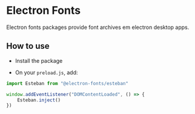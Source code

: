 # Electron Fonts

Electron fonts packages provide font archives em electron desktop apps.

## How to use

* Install the package

* On your `preload.js`, add:

```ts
import Esteban from "@electron-fonts/esteban"

window.addEventListener("DOMContentLoaded", () => {
    Esteban.inject()
})
```